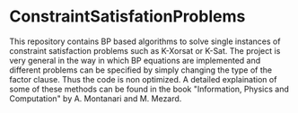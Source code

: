 # ConstraintSatisfationProblems
This repository contains BP based algorithms to solve single instances of constraint satisfaction problems such as K-Xorsat or K-Sat. 
The project is very general in the way in which BP equations are implemented and different problems can be specified by simply changing the type of the factor clause. Thus the code is non optimized.
A detailed explaination of some of these methods can be found in the book "Information, Physics and Computation" by A. Montanari and M. Mezard.
